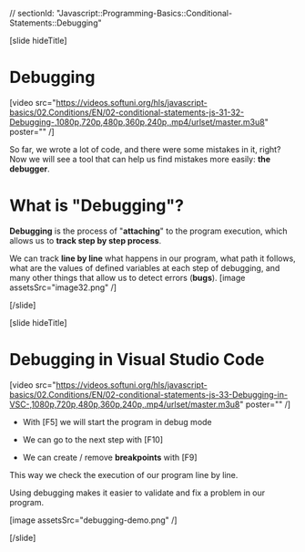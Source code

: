 // sectionId: "Javascript::Programming-Basics::Conditional-Statements::Debugging"

[slide hideTitle]
# Debugging

[video src="https://videos.softuni.org/hls/javascript-basics/02.Conditions/EN/02-conditional-statements-js-31-32-Debugging-,1080p,720p,480p,360p,240p,.mp4/urlset/master.m3u8" poster="" /]

So far, we wrote a lot of code, and there were some mistakes in it, right? Now we will see a tool that can help us find mistakes more easily: **the debugger**.

# What is "Debugging"?

**Debugging** is the process of "**attaching**" to the program execution, which allows us to **track step by step process**. 

We can track **line by line** what happens in our program, what path it follows, what are the values of defined variables at each step of debugging, and many other things that allow us to detect errors (**bugs**).
[image assetsSrc="image32.png" /]

[/slide]

[slide hideTitle]

# Debugging in Visual Studio Code

[video src="https://videos.softuni.org/hls/javascript-basics/02.Conditions/EN/02-conditional-statements-js-33-Debugging-in-VSC-,1080p,720p,480p,360p,240p,.mp4/urlset/master.m3u8" poster="" /]


* With \[F5\] we will start the program in debug mode

* We can go to the next step with \[F10\]

* We can create / remove **breakpoints** with \[F9\]


This way we check the execution of our program line by line.

Using debugging makes it easier to validate and fix a problem in our program.


[image assetsSrc="debugging-demo.png" /]

[/slide]

